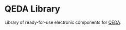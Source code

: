 QEDA Library
============

Library of ready-for-use electronic components for [QEDA](https://github.com/qeda/qeda).
